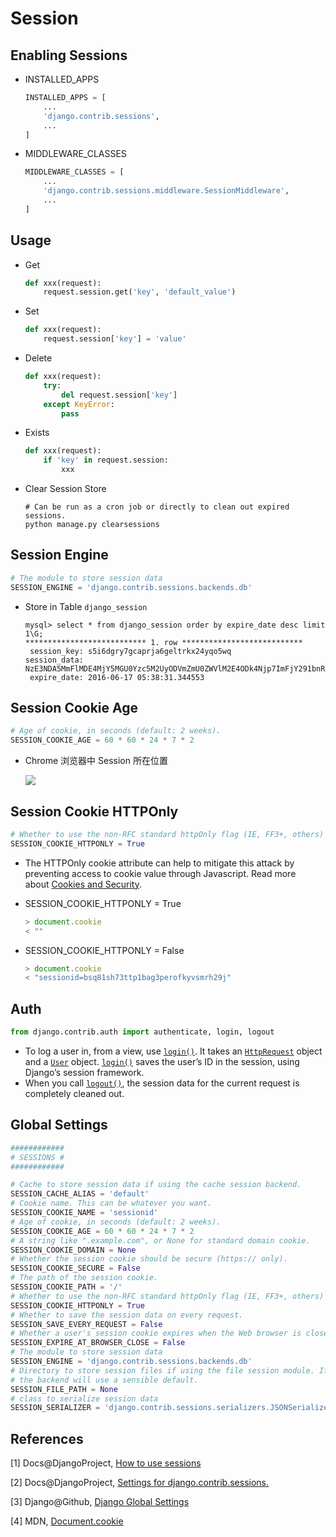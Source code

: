 # Session

## Enabling Sessions

* INSTALLED_APPS

  ```python
  INSTALLED_APPS = [
      ...
      'django.contrib.sessions',
      ...
  ]
  ```

* MIDDLEWARE_CLASSES

  ```python
  MIDDLEWARE_CLASSES = [
      ...
      'django.contrib.sessions.middleware.SessionMiddleware',
      ...
  ]
  ```

## Usage

* Get

  ```python
  def xxx(request):
      request.session.get('key', 'default_value')
  ```

* Set

  ```python
  def xxx(request):
      request.session['key'] = 'value'
  ```

* Delete

  ```python
  def xxx(request):
      try:
          del request.session['key']
      except KeyError:
          pass
  ```

* Exists

  ```python
  def xxx(request):
      if 'key' in request.session:
          xxx
  ```

* Clear Session Store

  ```shell
  # Can be run as a cron job or directly to clean out expired sessions.
  python manage.py clearsessions
  ```

## Session Engine

```python
# The module to store session data
SESSION_ENGINE = 'django.contrib.sessions.backends.db'
```

* Store in Table ``django_session``

  ```mysql
  mysql> select * from django_session order by expire_date desc limit 1\G;
  *************************** 1. row ***************************
   session_key: s5i6dgry7gcaprja6geltrkx24yqo5wq
  session_data: NzE3NDA5MmFlMDE4MjY5MGU0Yzc5M2UyODVmZmU0ZWVlM2E4ODk4Njp7ImFjY291bnRfaWQiOiJ2RmVmV1JyZVFINUZTellkUm1Rc21nIn0=
   expire_date: 2016-06-17 05:38:31.344553
  ```

## Session Cookie Age

```python
# Age of cookie, in seconds (default: 2 weeks).
SESSION_COOKIE_AGE = 60 * 60 * 24 * 7 * 2
```

* Chrome 浏览器中 Session 所在位置

  ![](http://ww1.sinaimg.cn/large/c05783a7gw1f4j2336b5dj21i80deq6r.jpg)

## Session Cookie HTTPOnly

```python
# Whether to use the non-RFC standard httpOnly flag (IE, FF3+, others)
SESSION_COOKIE_HTTPONLY = True
```

* The HTTPOnly cookie attribute can help to mitigate this attack by preventing access to cookie value through Javascript. Read more about [Cookies and Security](http://www.nczonline.net/blog/2009/05/12/cookies-and-security/).

* SESSION_COOKIE_HTTPONLY = True

  ```javascript
  > document.cookie
  < ""
  ```

* SESSION_COOKIE_HTTPONLY = False

  ```javascript
  > document.cookie
  < "sessionid=bsq81sh73ttp1bag3perofkyvsmrh29j"
  ```

## Auth

```python
from django.contrib.auth import authenticate, login, logout
```

* To log a user in, from a view, use [`login()`](https://docs.djangoproject.com/en/1.9/topics/auth/default/#django.contrib.auth.login). It takes an [`HttpRequest`](https://docs.djangoproject.com/en/1.9/ref/request-response/#django.http.HttpRequest) object and a [`User`](https://docs.djangoproject.com/en/1.9/ref/contrib/auth/#django.contrib.auth.models.User) object. [`login()`](https://docs.djangoproject.com/en/1.9/topics/auth/default/#django.contrib.auth.login) saves the user’s ID in the session, using Django’s session framework.
* When you call [`logout()`](https://docs.djangoproject.com/en/1.9/topics/auth/default/#django.contrib.auth.logout), the session data for the current request is completely cleaned out. 

## Global Settings

```python
############
# SESSIONS #
############

# Cache to store session data if using the cache session backend.
SESSION_CACHE_ALIAS = 'default'
# Cookie name. This can be whatever you want.
SESSION_COOKIE_NAME = 'sessionid'
# Age of cookie, in seconds (default: 2 weeks).
SESSION_COOKIE_AGE = 60 * 60 * 24 * 7 * 2
# A string like ".example.com", or None for standard domain cookie.
SESSION_COOKIE_DOMAIN = None
# Whether the session cookie should be secure (https:// only).
SESSION_COOKIE_SECURE = False
# The path of the session cookie.
SESSION_COOKIE_PATH = '/'
# Whether to use the non-RFC standard httpOnly flag (IE, FF3+, others)
SESSION_COOKIE_HTTPONLY = True
# Whether to save the session data on every request.
SESSION_SAVE_EVERY_REQUEST = False
# Whether a user's session cookie expires when the Web browser is closed.
SESSION_EXPIRE_AT_BROWSER_CLOSE = False
# The module to store session data
SESSION_ENGINE = 'django.contrib.sessions.backends.db'
# Directory to store session files if using the file session module. If None,
# the backend will use a sensible default.
SESSION_FILE_PATH = None
# class to serialize session data
SESSION_SERIALIZER = 'django.contrib.sessions.serializers.JSONSerializer'
```

## References

[1] Docs@DjangoProject, [How to use sessions](https://docs.djangoproject.com/en/dev/topics/http/sessions/)

[2] Docs@DjangoProject, [Settings for django.contrib.sessions.](https://docs.djangoproject.com/en/dev/ref/settings/#sessions)

[3] Django@Github, [Django Global Settings](https://github.com/django/django/blob/354acd04af524ad82002b903df1189581c51cabe/django/conf/global_settings.py#L446)

[4] MDN, [Document.cookie](https://developer.mozilla.org/en-US/docs/Web/API/Document/cookie)